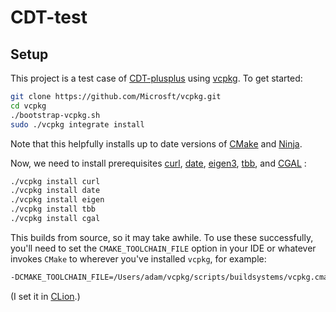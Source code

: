 # CDT-test

## Setup

This project is a test case of [CDT-plusplus] using [vcpkg]. To get started:

```bash
git clone https://github.com/Microsft/vcpkg.git
cd vcpkg
./bootstrap-vcpkg.sh
sudo ./vcpkg integrate install

```

Note that this helpfully installs up to date versions of [CMake] and [Ninja].

Now, we need to install prerequisites [curl], [date], [eigen3], [tbb], and [CGAL] :

```bash
./vcpkg install curl
./vcpkg install date
./vcpkg install eigen
./vcpkg install tbb
./vcpkg install cgal

```

This builds from source, so it may take awhile. To use these successfully, you'll need to set the `CMAKE_TOOLCHAIN_FILE` option in your IDE or whatever invokes `CMake` to wherever you've installed `vcpkg`, for example:

```bash
-DCMAKE_TOOLCHAIN_FILE=/Users/adam/vcpkg/scripts/buildsystems/vcpkg.cmake
```

(I set it in [CLion].)


[CDT-plusplus]:https://github.com/acgetchell/CDT-plusplus
[vcpkg]:https://github.com/Microsoft/vcpkg
[CMake]:https:://cmake.org
[Ninja]:https://ninja-build.org
[CGAL]: https://www.cgal.org/
[curl]: https://curl.haxx.se/libcurl/
[date]: https://github.com/HowardHinnant/date
[eigen3]: https://eigen.tuxfamily.org/dox/
[tbb]: https://www.threadingbuildingblocks.org/
[CLion]: https://www.jetbrains.com/clion/
